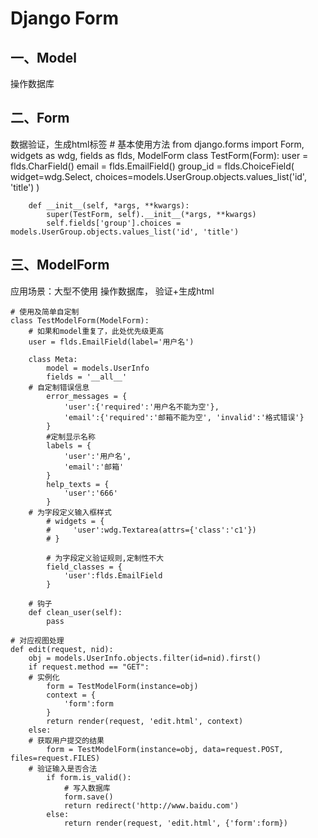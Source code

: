 # Django Form

## 一、Model  
操作数据库 

## 二、Form 
数据验证，生成html标签 
	# 基本使用方法
	from django.forms import Form, widgets as wdg, fields as flds, ModelForm
	class TestForm(Form):
	    user = flds.CharField()
	    email = flds.EmailField()
	    group_id = flds.ChoiceField(
	        widget=wdg.Select,
	        choices=models.UserGroup.objects.values_list('id', 'title')
	    )
	
	    def __init__(self, *args, **kwargs):
	        super(TestForm, self).__init__(*args, **kwargs)
	        self.fields['group'].choices = models.UserGroup.objects.values_list('id', 'title')
	



## 三、ModelForm  
应用场景：大型不使用 
操作数据库， 验证+生成html 

	# 使用及简单自定制
	class TestModelForm(ModelForm):
	    # 如果和model重复了，此处优先级更高
	    user = flds.EmailField(label='用户名')
	
	    class Meta:
	        model = models.UserInfo
	        fields = '__all__'
		# 自定制错误信息
	        error_messages = {
	            'user':{'required':'用户名不能为空'},
	            'email':{'required':'邮箱不能为空', 'invalid':'格式错误'}
	        }
	        #定制显示名称
	        labels = {
	            'user':'用户名',
	            'email':'邮箱'
	        }
	        help_texts = {
	            'user':'666'
	        }
		# 为字段定义输入框样式
	        # widgets = {
	        #     'user':wdg.Textarea(attrs={'class':'c1'})
	        # }
	
	        # 为字段定义验证规则,定制性不大
	        field_classes = {
	            'user':flds.EmailField
	        }
	
	    # 钩子
	    def clean_user(self):
	        pass
	
	# 对应视图处理
	def edit(request, nid):
	    obj = models.UserInfo.objects.filter(id=nid).first()
	    if request.method == "GET":
		# 实例化
	        form = TestModelForm(instance=obj)
	        context = {
	            'form':form
	        }
	        return render(request, 'edit.html', context)
	    else:
		# 获取用户提交的结果
	        form = TestModelForm(instance=obj, data=request.POST, files=request.FILES)
		# 验证输入是否合法
	        if form.is_valid():
	            # 写入数据库
	            form.save()
	            return redirect('http://www.baidu.com')
	        else:
	            return render(request, 'edit.html', {'form':form})

